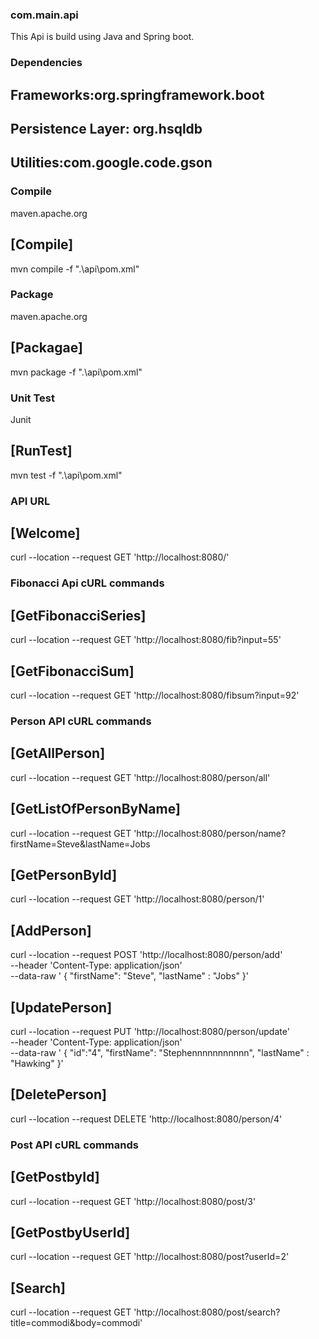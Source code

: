 ### com.main.api
This Api is build using Java and Spring boot.

### Dependencies
## Frameworks:org.springframework.boot
## Persistence Layer: org.hsqldb
## Utilities:com.google.code.gson

### Compile
maven.apache.org
## [Compile]
mvn compile -f ".\api\pom.xml"


### Package
maven.apache.org
## [Packagae] 
mvn package -f ".\api\pom.xml"

### Unit Test
Junit
## [RunTest] 
mvn test -f ".\api\pom.xml"

### API URL
## [Welcome]
curl --location --request GET 'http://localhost:8080/'

### Fibonacci Api cURL commands
## [GetFibonacciSeries]
curl --location --request GET 'http://localhost:8080/fib?input=55'
## [GetFibonacciSum]
curl --location --request GET 'http://localhost:8080/fibsum?input=92'

### Person API cURL commands
## [GetAllPerson]
curl --location --request GET 'http://localhost:8080/person/all'
## [GetListOfPersonByName]
curl --location --request GET 'http://localhost:8080/person/name?firstName=Steve&lastName=Jobs
## [GetPersonById]
curl --location --request GET 'http://localhost:8080/person/1'
## [AddPerson]
curl --location --request POST 'http://localhost:8080/person/add' \
--header 'Content-Type: application/json' \
--data-raw '    {
        "firstName": "Steve",
        "lastName" : "Jobs"
    }'
## [UpdatePerson]
curl --location --request PUT 'http://localhost:8080/person/update' \
--header 'Content-Type: application/json' \
--data-raw '    {
        "id":"4",
        "firstName": "Stephennnnnnnnnnn",
        "lastName" : "Hawking"
    }'
## [DeletePerson] 
curl --location --request DELETE 'http://localhost:8080/person/4'

### Post API cURL commands
## [GetPostbyId]
curl --location --request GET 'http://localhost:8080/post/3'
## [GetPostbyUserId]
curl --location --request GET 'http://localhost:8080/post?userId=2'
## [Search]
curl --location --request GET 'http://localhost:8080/post/search?title=commodi&body=commodi'

